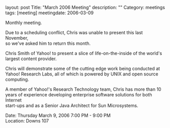 layout: post
Title: "March 2006 Meeting"
description: ""
Category: meetings
tags: [meeting]
meetingdate: 2006-03-09

Monthly meeting.                                                               
                                                                             
Due to a scheduling conflict, Chris was unable to present this last November,  
so we've asked him to return this month.                                       
                                                                             
Chris Smith of Yahoo! to present a slice of life-on-the-inside of the world's  
largest content provider.                                                      
                                                                             
Chris will demonstrate some of the cutting edge work being conducted at Yahoo! 
Research Labs, all of which is powered by UNIX and open source computing.      
                                                                             
A member of Yahoo!'s Research Technology team, Chris has more than 10 years of 
experience developing enterprise software solutions for both Internet          
start-ups and as a Senior Java Architect for Sun Microsystems.                 
                                                                             
Date: Thursday March 9, 2006 7:00 PM - 9:00 PM                                   
Location: Downs 107                                         
